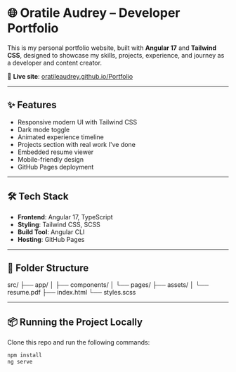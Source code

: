 # 🌐 Oratile Audrey – Developer Portfolio

This is my personal portfolio website, built with **Angular 17** and **Tailwind CSS**, designed to showcase my skills, projects, experience, and journey as a developer and content creator.

🚀 **Live site**: [oratileaudrey.github.io/Portfolio](https://oratileaudrey.github.io/Portfolio)

---

## ✨ Features

- Responsive modern UI with Tailwind CSS
- Dark mode toggle
- Animated experience timeline
- Projects section with real work I've done
- Embedded resume viewer
- Mobile-friendly design
- GitHub Pages deployment

---

## 🛠 Tech Stack

- **Frontend**: Angular 17, TypeScript
- **Styling**: Tailwind CSS, SCSS
- **Build Tool**: Angular CLI
- **Hosting**: GitHub Pages

---

## 📁 Folder Structure

src/
├── app/
│ ├── components/
│ └── pages/
├── assets/
│ └── resume.pdf
├── index.html
└── styles.scss

---

## 📦 Running the Project Locally

Clone this repo and run the following commands:

```bash
npm install
ng serve
